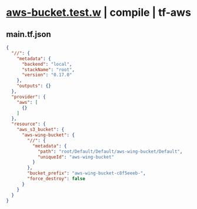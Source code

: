 # [aws-bucket.test.w](../../../../../../examples/tests/sdk_tests/bucket/aws-bucket.test.w) | compile | tf-aws

## main.tf.json
```json
{
  "//": {
    "metadata": {
      "backend": "local",
      "stackName": "root",
      "version": "0.17.0"
    },
    "outputs": {}
  },
  "provider": {
    "aws": [
      {}
    ]
  },
  "resource": {
    "aws_s3_bucket": {
      "aws-wing-bucket": {
        "//": {
          "metadata": {
            "path": "root/Default/Default/aws-wing-bucket/Default",
            "uniqueId": "aws-wing-bucket"
          }
        },
        "bucket_prefix": "aws-wing-bucket-c8f5eeeb-",
        "force_destroy": false
      }
    }
  }
}
```

